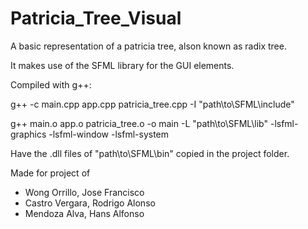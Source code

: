 # Patricia_Tree_Visual

A basic representation of a patricia tree, alson known as radix tree.

It makes use of the SFML library for the GUI elements.

Compiled with g++:

g++ -c main.cpp app.cpp patricia_tree.cpp -I "path\to\SFML\include"

g++ main.o app.o patricia_tree.o -o main -L "path\to\SFML\lib" -lsfml-graphics -lsfml-window -lsfml-system

Have the .dll files of "path\to\SFML\bin" copied in the project folder.

Made for project of
- Wong Orrillo, Jose Francisco
- Castro Vergara, Rodrigo Alonso
- Mendoza Alva, Hans Alfonso
